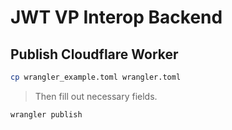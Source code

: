 # JWT VP Interop Backend

## Publish Cloudflare Worker

```bash
cp wrangler_example.toml wrangler.toml
```
> Then fill out necessary fields.

```bash
wrangler publish
```
